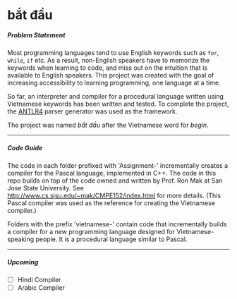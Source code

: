 # bắt đầu

##### Problem Statement
Most programming languages tend to use English keywords such as `for`, `while`, `if` etc. As a result, non-English speakers have to memorize the keywords when learning to code, and miss out on the intuition that is available to English speakers. This project was created with the goal of increasing accessibility to learning programming, one language at a time.

So far, an interpreter and compiler for a procedural language written using Vietnamese keywords has been written and tested. To complete the project, the [ANTLR4](https://github.com/antlr/antlr4) parser generator was used as the framework.

The project was named *bắt đầu* after the Vietnamese word for *begin*.

------------------------------

##### Code Guide
The code in each folder prefixed with 'Assignment-' incrementally creates a compiler for the Pascal language, implemented in C++.
The code in this repo builds on top of the code owned and written by Prof. Ron Mak at San Jose State University.
See http://www.cs.sjsu.edu/~mak/CMPE152/index.html for more details.
(This Pascal compiler was used as the reference for creating the Vietnamese compiler.)

Folders with the prefix 'vietnamese-' contain code that incrementally builds a compiler for a new programming language designed for Vietnamese-speaking people. It is a procedural language similar to Pascal. 

------------------------------
##### Upcoming
- [ ] Hindi Compiler
- [ ] Arabic Compiler
